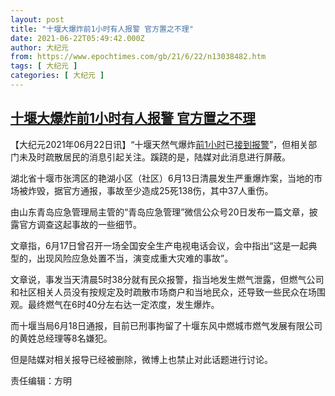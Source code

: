 ```yaml
---
layout: post
title: "十堰大爆炸前1小时有人报警 官方置之不理"
date: 2021-06-22T05:49:42.000Z
author: 大纪元
from: https://www.epochtimes.com/gb/21/6/22/n13038482.htm
tags: [ 大纪元 ]
categories: [ 大纪元 ]
---
```

<!--1624340982000-->
[十堰大爆炸前1小时有人报警 官方置之不理](https://www.epochtimes.com/gb/21/6/22/n13038482.htm)
------

<div>
<p>【大纪元2021年06月22日讯】“十堰天然气爆炸<a href="https://www.epochtimes.com/gb/tag/%E5%89%8D1%E5%B0%8F%E6%97%B6.html">前1小时</a>已<a href="https://www.epochtimes.com/gb/tag/%E6%8E%A5%E5%88%B0%E6%8A%A5%E8%AD%A6.html">接到报警</a>”，但相关部门未及时疏散居民的消息引起关注。蹊跷的是，陆媒对此消息进行屏蔽。</p><p>湖北省十堰市张湾区的艳湖小区（社区）6月13日清晨发生严重爆炸案，当地的市场被炸毁，据官方通报，事故至少造成25死138伤，其中37人重伤。</p><p>由山东青岛应急管理局主管的“青岛应急管理”微信公众号20日发布一篇文章，披露官方调查这起事故的一些细节。</p><p>文章指，6月17日曾召开一场全国安全生产电视电话会议，会中指出“这是一起典型的，出现风险应急处置不当，演变成重大灾难的事故”。</p><p>文章说，事发当天清晨5时38分就有民众报警，指当地发生燃气泄露，但燃气公司和社区相关人员没有按规定及时疏散市场商户和当地民众，还导致一些民众在场围观。最终燃气在6时40分左右达一定浓度，发生爆炸。</p><p>而十堰当局6月18日通报，目前已刑事拘留了十堰东风中燃城市燃气发展有限公司的黄姓总经理等8名嫌犯。</p><p>但是陆媒对相关报导已经被删除，微博上也禁止对此话题进行讨论。</p><p>责任编辑：方明</p>
</div>
